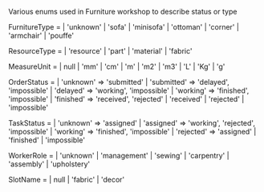 Various enums used in Furniture workshop to describe status or type

FurnitureType = 
    | 'unknown'
    | 'sofa'
    | 'minisofa'
    | 'ottoman'
    | 'corner'
    | 'armchair'
    | 'pouffe'

ResourceType = 
    | 'resource'
    | 'part'
    | 'material'
    | 'fabric'

MeasureUnit =
    | null
    | 'mm'
    | 'cm'
    | 'm'
    | 'm2'
    | 'm3'
    | 'L'
    | 'Kg'
    | 'g'

OrderStatus = 
    | 'unknown' => 'submitted'
    | 'submitted' => 'delayed', 'impossible'
    | 'delayed' => 'working', 'impossible'
    | 'working' => 'finished', 'impossible'
    | 'finished' => 'received', 'rejected'
    | 'received'
    | 'rejected'
    | 'impossible'

TaskStatus =
    | 'unknown' => 'assigned'
    | 'assigned' => 'working', 'rejected', 'impossible'
    | 'working' => 'finished', 'impossible'
    | 'rejected' => 'assigned'
    | 'finished'
    | 'impossible'

WorkerRole = 
    | 'unknown'
    | 'management'
    | 'sewing'
    | 'carpentry'
    | 'assembly'
    | 'upholstery'

SlotName = 
    | null
    | 'fabric'
    | 'decor'
